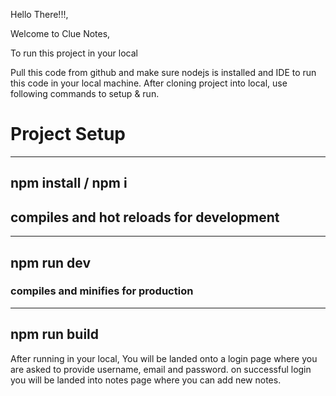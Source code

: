 
Hello There!!!,

Welcome to Clue Notes,

To run this project in your local

Pull this code from github and make sure nodejs is installed and IDE to run this code in your local machine.
After cloning project into local, use following commands to setup & run.

# Project Setup
----
npm install / npm i
----

## compiles and hot reloads for development
----
npm run dev
----


### compiles and minifies for production 
----
npm run build
----



After running in your local, You will be landed onto a login page where you are asked to provide username, email and password.
on successful login you will be landed into notes page where you can add new notes.
